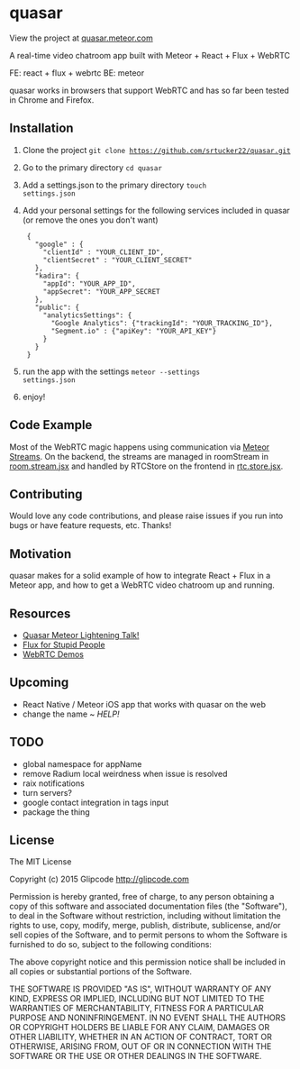 # quasar

View the project at <a href="https://quasar.meteor.com">quasar.meteor.com</a>

A real-time video chatroom app built with Meteor + React + Flux + WebRTC

FE: react + flux + webrtc
BE: meteor

quasar works in browsers that support WebRTC and has so far been tested in Chrome and Firefox.

## Installation

1. Clone the project <code>git clone https://github.com/srtucker22/quasar.git</code>
2. Go to the primary directory <code>cd quasar</code>
3. Add a settings.json to the primary directory <code>touch settings.json</code>
4. Add your personal settings for the following services included in quasar (or remove the ones you don't want)

        {
          "google" : {
            "clientId" : "YOUR_CLIENT_ID",
            "clientSecret" : "YOUR_CLIENT_SECRET"
          },
          "kadira": {
            "appId": "YOUR_APP_ID",
            "appSecret": "YOUR_APP_SECRET
          },
          "public": {
            "analyticsSettings": {
              "Google Analytics": {"trackingId": "YOUR_TRACKING_ID"},
              "Segment.io" : {"apiKey": "YOUR_API_KEY"}
            }
          }
        }

5. run the app with the settings <code>meteor --settings settings.json</code>
6. enjoy!

## Code Example

Most of the WebRTC magic happens using communication via <a href="https://github.com/arunoda/meteor-streams">Meteor Streams</a>. On the backend, the streams are managed in roomStream in <a href="https://github.com/srtucker22/quasar/blob/master/server/streams/room.stream.jsx">room.stream.jsx</a> and handled by RTCStore on the frontend in <a href="https://github.com/srtucker22/quasar/blob/master/client/stores/rtc.store.jsx">rtc.store.jsx</a>.

## Contributing

Would love any code contributions, and please raise issues if you run into bugs or have feature requests, etc. Thanks!

## Motivation

quasar makes for a solid example of how to integrate React + Flux in a Meteor app, and how to get a WebRTC video chatroom up and running.

## Resources
- [Quasar Meteor Lightening Talk!](https://youtu.be/C0S_QCb6HSM)
- [Flux for Stupid People](http://blog.andrewray.me/flux-for-stupid-people/)
- [WebRTC Demos](https://github.com/webrtc/)

## Upcoming

-  React Native / Meteor iOS app that works with quasar on the web
-  change the name ~ *HELP!*

## TODO
-  global namespace for appName
-  remove Radium local weirdness when issue is resolved
-  raix notifications
-  turn servers?
-  google contact integration in tags input
-  package the thing

## License

The MIT License

Copyright (c) 2015 Glipcode http://glipcode.com

Permission is hereby granted, free of charge, to any person obtaining a copy
of this software and associated documentation files (the "Software"), to deal
in the Software without restriction, including without limitation the rights
to use, copy, modify, merge, publish, distribute, sublicense, and/or sell
copies of the Software, and to permit persons to whom the Software is
furnished to do so, subject to the following conditions:

The above copyright notice and this permission notice shall be included in
all copies or substantial portions of the Software.

THE SOFTWARE IS PROVIDED "AS IS", WITHOUT WARRANTY OF ANY KIND, EXPRESS OR
IMPLIED, INCLUDING BUT NOT LIMITED TO THE WARRANTIES OF MERCHANTABILITY,
FITNESS FOR A PARTICULAR PURPOSE AND NONINFRINGEMENT. IN NO EVENT SHALL THE
AUTHORS OR COPYRIGHT HOLDERS BE LIABLE FOR ANY CLAIM, DAMAGES OR OTHER
LIABILITY, WHETHER IN AN ACTION OF CONTRACT, TORT OR OTHERWISE, ARISING FROM,
OUT OF OR IN CONNECTION WITH THE SOFTWARE OR THE USE OR OTHER DEALINGS IN
THE SOFTWARE.
